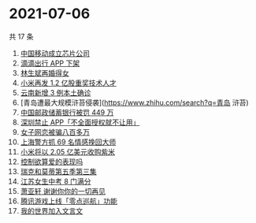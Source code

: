 # 2021-07-06

共 17 条

<!-- BEGIN -->
<!-- 最后更新时间 Tue Jul 06 2021 20:08:42 GMT+0800 (China Standard Time) -->

1. [中国移动成立芯片公司](https://www.zhihu.com/search?q=中国移动)
2. [滴滴出行 APP 下架](https://www.zhihu.com/search?q=滴滴下架)
3. [林生斌再婚得女](https://www.zhihu.com/search?q=林生斌)
4. [小米再发 1.2 亿股重奖技术人才](https://www.zhihu.com/search?q=小米)
5. [云南新增 3 例本土确诊](https://www.zhihu.com/search?q=云南疫情)
6. [青岛遭最大规模浒苔侵袭](https://www.zhihu.com/search?q=青岛 浒苔)
7. [中国邮政储蓄银行被罚 449 万](https://www.zhihu.com/search?q=中国邮政储蓄银行)
8. [深圳禁止 APP「不全面授权就不让用」](https://www.zhihu.com/search?q=大数据杀熟)
9. [女子网恋被骗八百多万](https://www.zhihu.com/search?q=网恋被骗)
10. [上海警方抓 69 名情感挽回大师](https://www.zhihu.com/search?q=情感挽回)
11. [小米将以 2.05 亿美元收购紫米](https://www.zhihu.com/search?q=小米收购紫米)
12. [控制欲算爱的表现吗](https://www.zhihu.com/search?q=扑通扑通的心)
13. [瑞克和莫蒂第五季第三集](https://www.zhihu.com/search?q=瑞克和莫蒂)
14. [江苏女生中考 8 门满分](https://www.zhihu.com/search?q=中考)
15. [萧亚轩 谢谢你你的一切再见](https://www.zhihu.com/search?q=萧亚轩)
16. [腾讯游戏上线「零点巡航」功能](https://www.zhihu.com/search?q=腾讯游戏)
17. [我的世界加入文言文](https://www.zhihu.com/search?q=我的世界)

<!-- END -->
